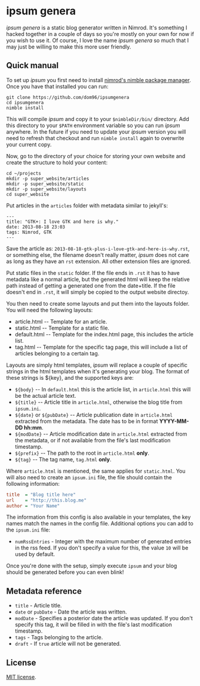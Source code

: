 # ipsum genera

*ipsum genera* is a static blog generator written in Nimrod. It's something
I hacked together in a couple of days so you're mostly on your own for now if
you wish to use it. Of course, I love the name *ipsum genera* so much that I
may just be willing to make this more user friendly.

## Quick manual

To set up *ipsum* you first need to install [nimrod's nimble package
manager](https://github.com/nimrod-code/nimble). Once you have that installed
you can run:

```
git clone https://github.com/dom96/ipsumgenera
cd ipsumgenera
nimble install
```

This will compile *ipsum* and copy it to your ``$nimbleDir/bin/`` directory. Add
this directory to your ``$PATH`` environment variable so you can run *ipsum*
anywhere.  In the future if you need to update your *ipsum* version you will
need to refresh that checkout and run ``nimble install`` again to overwrite your
current copy.

Now, go to the directory of your choice for storing your own website and
create the structure to hold your content:

```
cd ~/projects
mkdir -p super_website/articles
mkdir -p super_website/static
mkdir -p super_website/layouts
cd super_website
```

Put articles in the ``articles`` folder with metadata similar to jekyll's:
```
---
title: "GTK+: I love GTK and here is why."
date: 2013-08-18 23:03
tags: Nimrod, GTK
---
```

Save the article as: ``2013-08-18-gtk-plus-i-love-gtk-and-here-is-why.rst``, or
something else, the filename doesn't really matter, *ipsum* does not care as
long as they have an ``rst`` extension. All other extension files are ignored.

Put static files in the ``static`` folder. If the file ends in ``.rst`` it has
to have metadata like a normal article, but the generated html will keep the
relative path instead of getting a generated one from the date+title. If the
file doesn't end in ``.rst``, it will simply be copied to the output website
directoy.

You then need to create some layouts and put them into the layouts folder.
You will need the following layouts:

* article.html -- Template for an article.
* static.html -- Template for a static file.
* default.html -- Template for the index.html page, this includes the article
  list.
* tag.html -- Template for the specific tag page, this will include a list of
  articles belonging to a certain tag.

Layouts are simply html templates, *ipsum* will replace a couple of specific
strings in the html templates when it's generating your blog. The format of
these strings is ${key}, and the supported keys are:

* ``${body}`` -- In ``default.html`` this is the article list, in
  ``article.html`` this will be the actual article text.
* ``${title}`` -- Article title in ``article.html``, otherwise the blog title
  from ``ipsum.ini``.
* ``${date}`` or ``${pubDate}`` -- Article publication date in ``article.html``
  extracted from the metadata.  The date has to be in format **YYYY-MM-DD
  hh:mm**.
* ``${modDate}`` -- Article modification date in ``article.html`` extracted
  from the metadata, or if not available from the file's last modification
  timestamp.
* ``${prefix}`` -- The path to the root in ``article.html`` **only**.
* ``${tag}`` -- The tag name, ``tag.html`` **only**.

Where ``article.html`` is mentioned, the same applies for ``static.html``. You
will also need to create an ``ipsum.ini`` file, the file should contain the
following information:

```ini
title  = "Blog title here"
url    = "http://this.blog.me"
author = "Your Name"
```

The information from this config is also available in your templates, the key
names match the names in the config file. Additional options you can add to the
``ipsum.ini`` file:

* ``numRssEntries`` - Integer with the maximum number of generated entries in
  the rss feed. If you don't specify a value for this, the value ``10`` will be
  used by default.

Once you're done with the setup, simply execute ``ipsum`` and your blog should
be generated before you can even blink!

## Metadata reference

* ``title`` - Article title.
* ``date`` or ``pubDate`` - Date the article was written.
* ``modDate`` - Specifies a posterior date the article was updated. If you
  don't specify this tag, it will be filled in with the file's last
  modification timestamp.
* ``tags`` - Tags belonging to the article.
* ``draft`` - If ``true`` article will not be generated.

## License

[MIT license](LICENSE.md).
